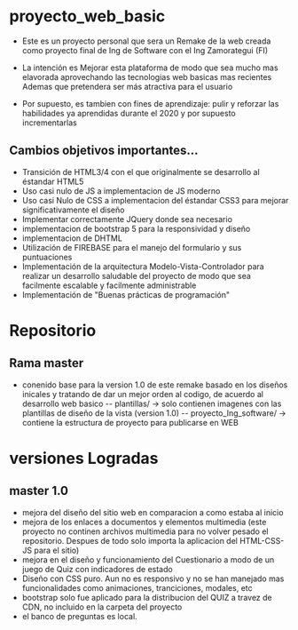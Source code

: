 # proyecto_web_basic
- Este es un proyecto personal que sera un Remake de la web creada
  como proyecto final de Ing de Software con el Ing Zamorategui (FI)

- La intención es Mejorar esta plataforma de modo que sea mucho mas
  elavorada aprovechando las tecnologias web basicas mas recientes
  Ademas que pretendera ser más atractiva para el usuario

- Por supuesto, es tambien con fines de aprendizaje: pulir y reforzar 
  las habilidades ya aprendidas durante el 2020 y por supuesto incrementarlas

## Cambios objetivos importantes...
- Transición de HTML3/4 con el que originalmente se desarrollo al éstandar HTML5
- Uso casi nulo de JS a implementacion de JS moderno
- Uso casi Nulo de CSS a implementacion del éstandar CSS3 para mejorar significativamente el diseño
- Implementar correctamente JQuery donde sea necesario
- implementacion de bootstrap 5 para la responsividad y diseño
- implementacion de DHTML
- Utilización de FIREBASE para el manejo del formulario y sus puntuaciones
- Implementación de la arquitectura Modelo-Vista-Controlador para realizar un desarrollo saludable
  del proyecto de modo que sea facilmente escalable y facilmente administrable
- Implementación de "Buenas prácticas de programación"

# Repositorio
## Rama master
- conenido base para la version 1.0 de este remake basado en los diseños inicales
y tratando de dar un mejor orden al codigo, de acuerdo al desarrollo web basico
-- plantillas/ -> solo contienen imagenes con las plantillas de diseño de la vista (version 1.0)
-- proyecto_Ing_software/ -> contiene la estructura de proyecto para publicarse en WEB  

# versiones Logradas
## master 1.0
- mejora del diseño del sitio web en comparacion a como estaba al inicio
- mejora de los enlaces a documentos y elementos multimedia (este proyecto no continen archivos multimedia para no volver pesado el repositorio. Despues de todo solo importa la aplicacion del HTML-CSS-JS para el sitio)
- mejora en el diseño y funcionamiento del Cuestionario a modo de un juego de Quiz con indicadores de estado
- Diseño con CSS puro. Aun no es responsivo y no se han manejado mas funcionalidades como animaciones, tranciciones, modales, etc
- bootstrap solo fue aplicado para la distribucion del QUIZ a travez de CDN, no incluido en la carpeta del proyecto
- el banco de preguntas es local.